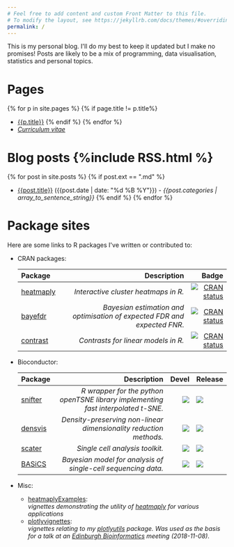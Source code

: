 ```yaml
---
# Feel free to add content and custom Front Matter to this file.
# To modify the layout, see https://jekyllrb.com/docs/themes/#overriding-theme-defaults
permalink: /
---
```


This is my personal blog. I'll do my best to keep it updated but I make no 
promises! Posts are likely to be a mix of programming, data visualisation, 
statistics and personal topics.

# Pages
{% for p in site.pages %}
{% if page.title != p.title%}
- [{{p.title}}]({{p.url}})
{% endif %}
{% endfor %}
- [*Curriculum vitae*]({{site.url}}/assets/cv.pdf)

# Blog posts {%include RSS.html %}
{% for post in site.posts %}
{% if post.ext == ".md" %}
- [{{post.title}}]({{post.url}}) ({{post.date | date: "%d %B %Y"}}) - *{{post.categories | array_to_sentence_string}}*
{% endif %}
{% endfor %}

# Package sites

Here are some links to R packages I've written or contributed to:

- CRAN packages:

  | Package | Description | Badge |
  |:--------|------------:|------:|
  | [heatmaply](https://cran.r-project.org/web/packages/heatmaply/index.html) | *Interactive cluster heatmaps in R.* | [![CRAN status](https://www.r-pkg.org/badges/version/heatmaply)](https://CRAN.R-project.org/package=heatmaply)  |
  | [bayefdr](https://cran.r-project.org/web/packages/bayefdr/index.html) | *Bayesian estimation and optimisation of expected FDR and expected FNR*. | [![CRAN status](https://www.r-pkg.org/badges/version/bayefdr)](https://CRAN.R-project.org/package=bayefdr)  |
  | [contrast](https://cran.r-project.org/web/packages/contrast/index.html) | *Contrasts for linear models in R.* | [![CRAN status](https://www.r-pkg.org/badges/version/contrast)](https://CRAN.R-project.org/package=contrast)  



- Bioconductor:

  | Package |Description | Devel | Release |
  |:--------|-----------:|------:|---------|
  | [snifter](https://github.com/Alanocallaghan/snifter) |*R wrapper for the python openTSNE library implementing fast interpolated t-SNE.* | [![](http://bioconductor.org/shields/build/devel/bioc/snifter.svg)](http://bioconductor.org/checkResults/devel/bioc-LATEST/snifter) |[![](http://bioconductor.org/shields/build/release/bioc/snifter.svg)](http://bioconductor.org/checkResults/release/bioc-LATEST/snifter) |
  | [densvis](https://github.com/Alanocallaghan/densvis) | *Density-preserving non-linear dimensionality reduction methods.* | [![](http://bioconductor.org/shields/build/devel/bioc/densvis.svg)](http://bioconductor.org/checkResults/devel/bioc-LATEST/densvis) |[![](http://bioconductor.org/shields/build/release/bioc/densvis.svg)](http://bioconductor.org/checkResults/release/bioc-LATEST/densvis) |
  | [scater](https://github.com/Alanocallaghan/scater) | *Single cell analysis toolkit.* | [![](http://bioconductor.org/shields/build/devel/bioc/scater.svg)](http://bioconductor.org/checkResults/devel/bioc-LATEST/scater) |[![](http://bioconductor.org/shields/build/release/bioc/scater.svg)](http://bioconductor.org/checkResults/release/bioc-LATEST/scater) |
  | [BASiCS](https://bioconductor.org/packages/devel/bioc/html/BASiCS.html) | *Bayesian model for analysis of single-cell sequencing data.* | [![](http://bioconductor.org/shields/build/devel/bioc/BASiCS.svg)](http://bioconductor.org/checkResults/devel/bioc-LATEST/BASiCS) | [![](http://bioconductor.org/shields/build/release/bioc/BASiCS.svg)](http://bioconductor.org/checkResults/release/bioc-LATEST/BASiCS) |


- Misc:
  - [heatmaplyExamples](https://alanocallaghan.github.io/heatmaplyExamples/):  
      *vignettes demonstrating the utility of 
      [heatmaply](https://github.com/talgalili/heatmaply) for various applications*
  - [plotlyvignettes](https://alanocallaghan.github.io/plotlyvignettes):  
      *vignettes relating to my 
      [plotlyutils](https://github.com/Alanocallaghan/plotlyutils) 
      package. Was used as the basis for a talk at an 
      [Edinburgh Bioinformatics](http://www.bioinformatics.ed.ac.uk/) meeting
      (2018-11-08)*.
      
  <!-- - [agitated](https://alanocallaghan.github.io/agitated/):  
    *A re-implementation of UpSet plots*. -->
